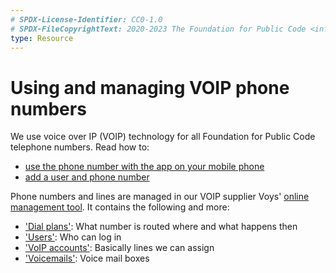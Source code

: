```yaml
---
# SPDX-License-Identifier: CC0-1.0
# SPDX-FileCopyrightText: 2020-2023 The Foundation for Public Code <info@publiccode.net>
type: Resource
---
```


# Using and managing VOIP phone numbers

We use voice over IP (VOIP) technology for all Foundation for Public Code telephone numbers.
Read how to:

* [use the phone number with the app on your mobile phone](using-phone-app.md)
* [add a user and phone number](adding-a-phone-user.md)

Phone numbers and lines are managed in our VOIP supplier Voys' [online management tool](https://freedom.voys.nl/).
It contains the following and more:

* ['Dial plans'](https://freedom.voys.nl/client/415559/routing/): What number is routed where and what happens then
* ['Users'](https://freedom.voys.nl/client/415559/user/): Who can log in
* ['VoIP accounts'](https://freedom.voys.nl/client/415559/phoneaccount/): Basically lines we can assign
* ['Voicemails'](https://freedom.voys.nl/client/415559/voicemail/): Voice mail boxes
